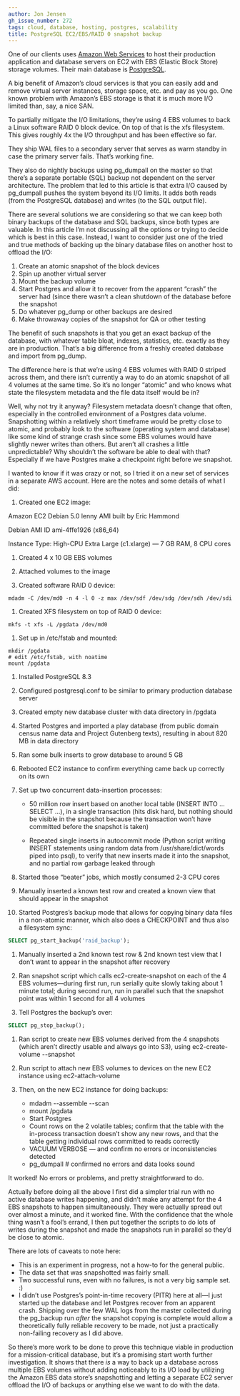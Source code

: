 ```yaml
---
author: Jon Jensen
gh_issue_number: 272
tags: cloud, database, hosting, postgres, scalability
title: PostgreSQL EC2/EBS/RAID 0 snapshot backup
---
```


One of our clients uses [Amazon Web Services](https://aws.amazon.com/) to host their production application and database servers on EC2 with EBS (Elastic Block Store) storage volumes. Their main database is [PostgreSQL](/technology/postgresql).

A big benefit of Amazon’s cloud services is that you can easily add and remove virtual server instances, storage space, etc. and pay as you go. One known problem with Amazon’s EBS storage is that it is much more I/O limited than, say, a nice SAN.

To partially mitigate the I/O limitations, they’re using 4 EBS volumes to back a Linux software RAID 0 block device. On top of that is the xfs filesystem. This gives roughly 4x the I/O throughput and has been effective so far.

They ship WAL files to a secondary server that serves as warm standby in case the primary server fails. That’s working fine.

They also do nightly backups using pg_dumpall on the master so that there’s a separate portable (SQL) backup not dependent on the server architecture. The problem that led to this article is that extra I/O caused by pg_dumpall pushes the system beyond its I/O limits. It adds both reads (from the PostgreSQL database) and writes (to the SQL output file).

There are several solutions we are considering so that we can keep both binary backups of the database and SQL backups, since both types are valuable. In this article I’m not discussing all the options or trying to decide which is best in this case. Instead, I want to consider just one of the tried and true methods of backing up the binary database files on another host to offload the I/O:

1. Create an atomic snapshot of the block devices
1. Spin up another virtual server
1. Mount the backup volume
1. Start Postgres and allow it to recover from the apparent “crash” the server had (since there wasn’t a clean shutdown of the database before the snapshot
1. Do whatever pg_dump or other backups are desired
1. Make throwaway copies of the snapshot for QA or other testing

The benefit of such snapshots is that you get an exact backup of the database, with whatever table bloat, indexes, statistics, etc. exactly as they are in production. That’s a big difference from a freshly created database and import from pg_dump.

The difference here is that we’re using 4 EBS volumes with RAID 0 striped across them, and there isn’t currently a way to do an atomic snapshot of all 4 volumes at the same time. So it’s no longer “atomic” and who knows what state the filesystem metadata and the file data itself would be in?

Well, why not try it anyway? Filesystem metadata doesn’t change that often, especially in the controlled environment of a Postgres data volume. Snapshotting within a relatively short timeframe would be pretty close to atomic, and probably look to the software (operating system and database) like some kind of strange crash since some EBS volumes would have slightly newer writes than others. But aren’t all crashes a little unpredictable? Why shouldn’t the software be able to deal with that? Especially if we have Postgres make a checkpoint right before we snapshot.

I wanted to know if it was crazy or not, so I tried it on a new set of services in a separate AWS account. Here are the notes and some details of what I did:

1. Created one EC2 image:

Amazon EC2 Debian 5.0 lenny AMI built by Eric Hammond

Debian AMI ID ami-4ffe1926 (x86_64)

Instance Type:  High-CPU Extra Large (c1.xlarge) — 7 GB RAM, 8 CPU cores

1. Created 4 x 10 GB EBS volumes

1. Attached volumes to the image

1. Created software RAID 0 device:
```nohighlight
mdadm -C /dev/md0 -n 4 -l 0 -z max /dev/sdf /dev/sdg /dev/sdh /dev/sdi
```

1. Created XFS filesystem on top of RAID 0 device:
```nohighlight
mkfs -t xfs -L /pgdata /dev/md0
```

1. Set up in /etc/fstab and mounted:
```nohighlight
mkdir /pgdata
# edit /etc/fstab, with noatime
mount /pgdata
```

1. Installed PostgreSQL 8.3

1. Configured postgresql.conf to be similar to primary production database server

1. Created empty new database cluster with data directory in /pgdata

1. Started Postgres and imported a play database (from public domain census name data and Project Gutenberg texts), resulting in about 820 MB in data directory

1. Ran some bulk inserts to grow database to around 5 GB

1. Rebooted EC2 instance to confirm everything came back up correctly on its own

1. Set up two concurrent data-insertion processes:

    - 50 million row insert based on another local table (INSERT INTO ... SELECT ...), in a single transaction (hits disk hard, but nothing should be visible in the snapshot because the transaction won’t have committed before the snapshot is taken)

    - Repeated single inserts in autocommit mode (Python script writing INSERT statements using random data from /usr/share/dict/words piped into psql), to verify that new inserts made it into the snapshot, and no partial row garbage leaked through

1. Started those “beater” jobs, which mostly consumed 2-3 CPU cores

1. Manually inserted a known test row and created a known view that should appear in the snapshot

1. Started Postgres’s backup mode that allows for copying binary data files in a non-atomic manner, which also does a CHECKPOINT and thus also a filesystem sync:
```sql
SELECT pg_start_backup('raid_backup');
```

1. Manually inserted a 2nd known test row & 2nd known test view that I don’t want to appear in the snapshot after recovery

1. Ran snapshot script which calls ec2-create-snapshot on each of the 4 EBS volumes—​during first run, run serially quite slowly taking about 1 minute total; during second run, run in parallel such that the snapshot point was within 1 second for all 4 volumes

1. Tell Postgres the backup’s over:
```sql
SELECT pg_stop_backup();
```

1. Ran script to create new EBS volumes derived from the 4 snapshots (which aren’t directly usable and always go into S3), using ec2-create-volume --snapshot

1. Run script to attach new EBS volumes to devices on the new EC2 instance using ec2-attach-volume

1. Then, on the new EC2 instance for doing backups:

    - mdadm --assemble --scan
    - mount /pgdata
    - Start Postgres
    - Count rows on the 2 volatile tables; confirm that the table with the in-process transaction doesn’t show any new rows, and that the table getting individual rows committed to reads correctly
    - VACUUM VERBOSE — and confirm no errors or inconsistencies detected
    - pg_dumpall # confirmed no errors and data looks sound

It worked! No errors or problems, and pretty straightforward to do.

Actually before doing all the above I first did a simpler trial run with no active database writes happening, and didn’t make any attempt for the 4 EBS snapshots to happen simultaneously. They were actually spread out over almost a minute, and it worked fine. With the confidence that the whole thing wasn’t a fool’s errand, I then put together the scripts to do lots of writes during the snapshot and made the snapshots run in parallel so they’d be close to atomic.

There are lots of caveats to note here:

- This is an experiment in progress, not a how-to for the general public.
- The data set that was snapshotted was fairly small.
- Two successful runs, even with no failures, is not a very big sample set. :)
- I didn’t use Postgres’s point-in-time recovery (PITR) here at all—​I just started up the database and let Postgres recover from an apparent crash. Shipping over the few WAL logs from the master collected during the pg_backup run *after* the snapshot copying is complete would allow a theoretically fully reliable recovery to be made, not just a practically non-failing recovery as I did above.

So there’s more work to be done to prove this technique viable in production for a mission-critical database, but it’s a promising start worth further investigation. It shows that there *is* a way to back up a database across multiple EBS volumes without adding noticeably to its I/O load by utilizing the Amazon EBS data store’s snapshotting and letting a separate EC2 server offload the I/O of backups or anything else we want to do with the data.
